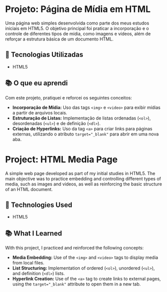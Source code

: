 # Projeto: Página de Mídia em HTML

Uma página web simples desenvolvida como parte dos meus estudos iniciais em HTML5. O objetivo principal foi praticar a incorporação e o controle de diferentes tipos de mídia, como imagens e vídeos, além de reforçar a estrutura básica de um documento HTML.

## 🚀 Tecnologias Utilizadas

* HTML5

## 📚 O que eu aprendi

Com este projeto, pratiquei e reforcei os seguintes conceitos:

* **Incorporação de Mídia:** Uso das tags `<img>` e `<video>` para exibir mídias a partir de arquivos locais.
* **Estruturação de Listas:** Implementação de listas ordenadas (`<ol>`), desordenadas (`<ul>`) e de definição (`<dl>`).
* **Criação de Hyperlinks:** Uso da tag `<a>` para criar links para páginas externas, utilizando o atributo `target="_blank"` para abrir em uma nova aba.

# Project: HTML Media Page

A simple web page developed as part of my initial studies in HTML5. The main objective was to practice embedding and controlling different types of media, such as images and videos, as well as reinforcing the basic structure of an HTML document.

## 🚀 Technologies Used

* HTML5

## 📚 What I Learned

With this project, I practiced and reinforced the following concepts:

* **Media Embedding:** Use of the `<img>` and `<video>` tags to display media from local files.
* **List Structuring:** Implementation of ordered (`<ol>`), unordered (`<ul>`), and definition (`<dl>`) lists.
* **Hyperlink Creation:** Use of the `<a>` tag to create links to external pages, using the `target="_blank"` attribute to open them in a new tab.
